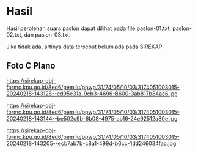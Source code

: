 # Hasil

Hasil perolehan suara paslon dapat dilihat pada file paslon-01.txt, paslon-02.txt, dan paslon-03.txt.

Jika tidak ada, artinya data tersebut belum ada pada SIREKAP.

## Foto C Plano

https://sirekap-obj-formc.kpu.go.id/8ed6/pemilu/ppwp/31/74/05/10/03/3174051003015-20240218-143126--ed95e31a-9cb3-4696-8600-3ab817b84ac6.jpg

https://sirekap-obj-formc.kpu.go.id/8ed6/pemilu/ppwp/31/74/05/10/03/3174051003015-20240218-143144--be502c9b-6b08-4975-ab16-24e92512a80e.jpg

https://sirekap-obj-formc.kpu.go.id/8ed6/pemilu/ppwp/31/74/05/10/03/3174051003015-20240218-143205--ecb7ab7b-c8a1-499d-b6cc-1dd246034fac.jpg
